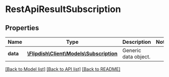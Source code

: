 # RestApiResultSubscription

## Properties
Name | Type | Description | Notes
------------ | ------------- | ------------- | -------------
**data** | [**\Flipdish\\Client\Models\Subscription**](Subscription.md) | Generic data object. | 

[[Back to Model list]](../README.md#documentation-for-models) [[Back to API list]](../README.md#documentation-for-api-endpoints) [[Back to README]](../README.md)


